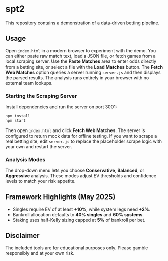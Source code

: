 # spt2

This repository contains a demonstration of a data‑driven betting pipeline.

## Usage

Open `index.html` in a modern browser to experiment with the demo.
You can either paste raw match text, load a JSON file, or fetch games from a
local scraping server. Use the **Paste Matches** area to enter odds directly
from a betting site, or select a file with the **Load Matches** button. The
**Fetch Web Matches** option queries a server running `server.js` and then
displays the parsed results. The analysis runs entirely in your browser with
no external team lookups.

### Starting the Scraping Server

Install dependencies and run the server on port 3001:

```bash
npm install
npm start
```

Then open `index.html` and click **Fetch Web Matches**.
The server is configured to return mock data for offline testing.  If you want
to scrape a real betting site, edit `server.js` to replace the placeholder
scrape logic with your own and restart the server.

### Analysis Modes

The drop-down menu lets you choose **Conservative**, **Balanced**, or **Aggressive** analysis. These modes adjust EV thresholds and confidence levels to match your risk appetite.

## Framework Highlights (May 2025)

- Singles require EV of at least **+10%**, while system legs need **+2%**.
- Bankroll allocation defaults to **40% singles** and **60% systems**.
- Staking uses half-Kelly sizing capped at **5%** of bankroll per bet.

## Disclaimer

The included tools are for educational purposes only. Please gamble
responsibly and at your own risk.

